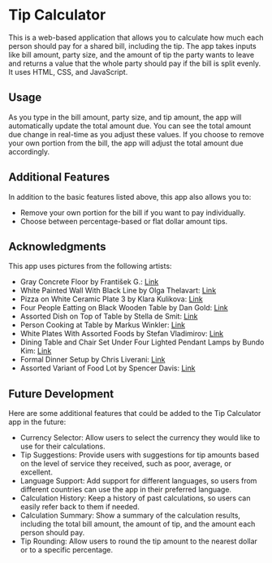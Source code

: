 # Tip Calculator

This is a web-based application that allows you to calculate how much each person should pay for a shared bill, including the tip. The app takes inputs like bill amount, party size, and the amount of tip the party wants to leave and returns a value that the whole party should pay if the bill is split evenly. It uses HTML, CSS, and JavaScript.

## Usage

As you type in the bill amount, party size, and tip amount, the app will automatically update the total amount due. You can see the total amount due change in real-time as you adjust these values. If you choose to remove your own portion from the bill, the app will adjust the total amount due accordingly.

## Additional Features

In addition to the basic features listed above, this app also allows you to:

- Remove your own portion for the bill if you want to pay individually.
- Choose between percentage-based or flat dollar amount tips.

## Acknowledgments

This app uses pictures from the following artists:

- Gray Concrete Floor by František G.: [Link](https://unsplash.com/photos/XXuVXLy5gHU)
- White Painted Wall With Black Line by Olga Thelavart: [Link](https://unsplash.com/photos/vS3idIiYxX0)
- Pizza on White Ceramic Plate 3 by Klara Kulikova: [Link](https://unsplash.com/photos/WcV2YkM3Dls)
- Four People Eatting on Black Wooden Table by Dan Gold: [Link](https://unsplash.com/photos/E6HjQaB7UEA)
- Assorted Dish on Top of Table by Stella de Smit: [Link](https://unsplash.com/photos/raE26Th7NwE)
- Person Cooking at Table by Markus Winkler: [Link](https://unsplash.com/photos/1gkvpUCQkmA)
- White Plates With Assorted Foods by Stefan Vladimirov: [Link](https://unsplash.com/photos/Q_Moi2xjieU)
- Dining Table and Chair Set Under Four Lighted Pendant Lamps by Bundo Kim: [Link](https://unsplash.com/photos/Pb9bUzH1nD8)
- Formal Dinner Setup by Chris Liverani: [Link](https://unsplash.com/photos/oCsaxvGCehM)
- Assorted Variant of Food Lot by Spencer Davis: [Link](https://unsplash.com/photos/5UeN8VrCxvs)

## Future Development

Here are some additional features that could be added to the Tip Calculator app in the future:

- Currency Selector: Allow users to select the currency they would like to use for their calculations.
- Tip Suggestions: Provide users with suggestions for tip amounts based on the level of service they received, such as poor, average, or excellent.
- Language Support: Add support for different languages, so users from different countries can use the app in their preferred language.
- Calculation History: Keep a history of past calculations, so users can easily refer back to them if needed.
- Calculation Summary: Show a summary of the calculation results, including the total bill amount, the amount of tip, and the amount each person should pay.
- Tip Rounding: Allow users to round the tip amount to the nearest dollar or to a specific percentage.

<!-- ## License

This project is licensed under the MIT License - see the LICENSE file for details. -->
